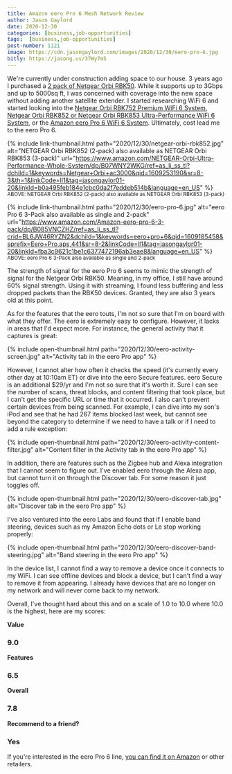 ```yaml
---
title: Amazon eero Pro 6 Mesh Network Review
author: Jason Gaylord
date: 2020-12-30
categories: [business,job-opportunities]
tags:  [business,job-opportunities]
post-number: 1121
image: https://cdn.jasongaylord.com/images/2020/12/30/eero-pro-6.jpg
bitly: https://jasong.us/37Wy7mS
---
```


We're currently under construction adding space to our house. 3 years ago I purchased a [2 pack of Netgear Orbi RBK50](https://www.amazon.com/NETGEAR-Orbi-Ultra-Performance-Whole-System/dp/B01K4CZOBS/ref=as_li_ss_tl?dchild=1&keywords=Netgear+Orbi+ac3000&qid=1609253190&sr=8-3&linkCode=ll1&tag=jasongaylor01-20&linkId=40d0888c92829fecd7376ec8651c166e&language=en_US). While it supports up to 3Gbps and up to 5000sq ft, I was concerned with coverage into the new space without adding another satellite extender. I started researching WiFi 6 and started looking into the [Netgear Orbi RBK752 Premium WiFi 6 System](https://www.amazon.com/NETGEAR-Orbi-Ultra-Performance-Whole-System/dp/B086HJXKJJ/ref=as_li_ss_tl?dchild=1&keywords=Netgear+Orbi+ac3000&qid=1609253190&sr=8-3&th=1&linkCode=ll1&tag=jasongaylor01-20&linkId=b653e6b2a78fb9741225512697628f11&language=en_US), [Netgear Orbi RBK852 or Netgear Orbi RBK853 Ultra-Performance WiFi 6 System](https://www.amazon.com/NETGEAR-Orbi-Ultra-Performance-Whole-System/dp/B07WNY2WKG/ref=as_li_ss_tl?dchild=1&keywords=Netgear+Orbi+ac3000&qid=1609253190&sr=8-3&th=1&linkCode=ll1&tag=jasongaylor01-20&linkId=b0a495feb184e1cbc0da2f7eddeb514b&language=en_US), or the [Amazon eero Pro 6 WiFi 6 System](https://www.amazon.com/Amazon-eero-pro-6-3-pack/dp/B085VNCZHZ/ref=as_li_ss_tl?crid=BL6JW46RYZN2&dchild=1&keywords=eero+pro+6&qid=1609185458&sprefix=Eero+Pro,aps,441&sr=8-2&linkCode=ll1&tag=jasongaylor01-20&linkId=fba3c9621c1be1c6377472196ab3eae8&language=en_US). Ultimately, cost lead me to the eero Pro 6.

{% include link-thumbnail.html path="2020/12/30/netgear-orbi-rbk852.jpg" alt="NETGEAR Orbi RBK852 (2-pack) also available as NETGEAR Orbi RBK853 (3-pack)" url="https://www.amazon.com/NETGEAR-Orbi-Ultra-Performance-Whole-System/dp/B07WNY2WKG/ref=as_li_ss_tl?dchild=1&keywords=Netgear+Orbi+ac3000&qid=1609253190&sr=8-3&th=1&linkCode=ll1&tag=jasongaylor01-20&linkId=b0a495feb184e1cbc0da2f7eddeb514b&language=en_US" %}
<small>ABOVE: NETGEAR Orbi RBK852 (2-pack) also available as NETGEAR Orbi RBK853 (3-pack)</small>

{% include link-thumbnail.html path="2020/12/30/eero-pro-6.jpg" alt="eero Pro 6 3-Pack also available as single and 2-pack" url="https://www.amazon.com/Amazon-eero-pro-6-3-pack/dp/B085VNCZHZ/ref=as_li_ss_tl?crid=BL6JW46RYZN2&dchild=1&keywords=eero+pro+6&qid=1609185458&sprefix=Eero+Pro,aps,441&sr=8-2&linkCode=ll1&tag=jasongaylor01-20&linkId=fba3c9621c1be1c6377472196ab3eae8&language=en_US" %}
<small>ABOVE: eero Pro 6 3-Pack also available as single and 2-pack</small>

The strength of signal for the eero Pro 6 seems to mimic the strength of signal for the Netgear Orbi RBK50. Meaning, in my office, I still have around 60% signal strength. Using it with streaming, I found less buffering and less dropped packets than the RBK50 devices. Granted, they are also 3 years old at this point. 

As for the features that the eero touts, I'm not so sure that I'm on board with what they offer. The eero is extremely easy to configure. However, it lacks in areas that I'd expect more. For instance, the general activity that it captures is great:

{% include open-thumbnail.html path="2020/12/30/eero-activity-screen.jpg" alt="Activity tab in the eero Pro app" %}

However, I cannot alter how often it checks the speed (it's currently every other day at 10:10am ET) or dive into the eero Secure features. eero Secure is an additional $29/yr and I'm not so sure that it's worth it. Sure I can see the number of scans, threat blocks, and content filtering that took place, but I can't get the specific URL or time that it occurred. I also can't prevent certain devices from being scanned. For example, I can dive into my son's iPod and see that he had 267 items blocked last week, but cannot see beyond the category to determine if we need to have a talk or if I need to add a rule exception:

{% include open-thumbnail.html path="2020/12/30/eero-activity-content-filter.jpg" alt="Content filter in the Activity tab  in the eero Pro app" %}

In addition, there are features such as the Zigbee hub and Alexa integration that I cannot seem to figure out. I've enabled eero through the Alexa app, but cannot turn it on through the Discover tab. For some reason it just toggles off. 

{% include open-thumbnail.html path="2020/12/30/eero-discover-tab.jpg" alt="Discover tab in the eero Pro app" %}

I've also ventured into the eero Labs and found that if I enable band steering, devices such as my Amazon Echo dots or Le stop working properly:

{% include open-thumbnail.html path="2020/12/30/eero-discover-band-steering.jpg" alt="Band steering in the eero Pro app" %}

In the device list, I cannot find a way to remove a device once it connects to my WiFi. I can see offline devices and block a device, but I can't find a way to remove it from appearing. I already have devices that are no longer on my network and will never come back to my network.

Overall, I've thought hard about this and on a scale of 1.0 to 10.0 where 10.0 is the highest, here are my scores:

**Value**
### 9.0

**Features**
### 6.5

**Overall**
### 7.8

**Recommend to a friend?**
### Yes

If you're interested in the eero Pro 6 line, [you can find it on Amazon](https://www.amazon.com/Amazon-eero-pro-6-3-pack/dp/B085VNCZHZ/ref=as_li_ss_tl?crid=BL6JW46RYZN2&dchild=1&keywords=eero+pro+6&qid=1609185458&sprefix=Eero+Pro,aps,441&sr=8-2&linkCode=ll1&tag=jasongaylor01-20&linkId=fba3c9621c1be1c6377472196ab3eae8&language=en_US) or other retailers.